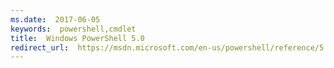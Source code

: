 ```yaml
---
ms.date:  2017-06-05
keywords:  powershell,cmdlet
title:  Windows PowerShell 5.0
redirect_url:  https://msdn.microsoft.com/en-us/powershell/reference/5.0/readme
---
```

